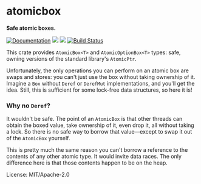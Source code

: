 # atomicbox

**Safe atomic boxes.**

[![Documentation](https://docs.rs/atomicbox/badge.svg)](https://docs.rs/atomicbox)
[![](https://img.shields.io/crates/v/atomicbox.svg)](https://crates.io/crates/atomicbox)
[![](https://img.shields.io/crates/d/atomicbox.svg)](https://crates.io/crates/atomicbox)
[![Build Status](https://github.com/jorendorff/atomicbox/actions/workflows/ci.yml/badge.svg)](https://github.com/jorendorff/atomicbox/actions?query=workflow%3Aci)

This crate provides `AtomicBox<T>` and `AtomicOptionBox<T>` types: safe, owning
versions of the standard library's `AtomicPtr`.

Unfortunately, the only operations you can perform on an atomic box are
swaps and stores: you can't just use the box without taking ownership of it.
Imagine a `Box` without `Deref` or `DerefMut` implementations, and you'll
get the idea. Still, this is sufficient for some lock-free data structures,
so here it is!

### Why no `Deref`?

It wouldn't be safe. The point of an `AtomicBox` is that other threads can
obtain the boxed value, take ownership of it, even drop it, all without
taking a lock. So there is no safe way to borrow that value—except to swap
it out of the `AtomicBox` yourself.

This is pretty much the same reason you can't borrow a reference to the
contents of any other atomic type. It would invite data races. The only
difference here is that those contents happen to be on the heap.

License: MIT/Apache-2.0
